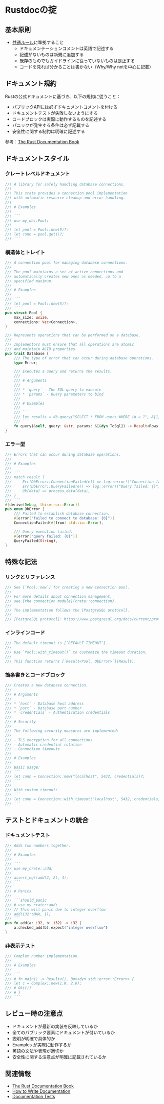 # Rustdocの掟

## 基本原則

- [共通ルール](../doc_comment.md)に準拠すること
  - ドキュメンテーションコメントは英語で記述する
  - 記述がないものは新規に追加する
  - 既存のものでもガイドラインに従っていないものは是正する
  - コードを見れば分かることは書かない（Why/Why notを中心に記載）

## ドキュメント規約

Rustの公式ドキュメントに基づき、以下の規約に従うこと：

- パブリックAPIには必ずドキュメントコメントを付ける
- ドキュメントテストが失敗しないようにする
- コードブロックは実際に動作するものを記述する
- パニックが発生する条件は必ず記載する
- 安全性に関する制約は明確に記述する

参考：[The Rust Documentation Book](https://doc.rust-lang.org/rustdoc/how-to-write-documentation.html)

## ドキュメントスタイル

### クレートレベルドキュメント

```rust
//! A library for safely handling database connections.
//!
//! This crate provides a connection pool implementation
//! with automatic resource cleanup and error handling.
//! 
//! # Examples
//! 
//! ```
//! use my_db::Pool;
//! 
//! let pool = Pool::new(5)?;
//! let conn = pool.get()?;
//! ```

```

### 構造体とトレイト

```rust
/// A connection pool for managing database connections.
///
/// The pool maintains a set of active connections and
/// automatically creates new ones as needed, up to a
/// specified maximum.
///
/// # Examples
///
/// ```
/// let pool = Pool::new(5)?;
/// ```
pub struct Pool {
    max_size: usize,
    connections: Vec<Connection>,
}

/// Represents operations that can be performed on a database.
///
/// Implementors must ensure that all operations are atomic
/// and maintain ACID properties.
pub trait Database {
    /// The type of error that can occur during database operations.
    type Error;

    /// Executes a query and returns the results.
    ///
    /// # Arguments
    ///
    /// * `query` - The SQL query to execute
    /// * `params` - Query parameters to bind
    ///
    /// # Examples
    ///
    /// ```
    /// let results = db.query("SELECT * FROM users WHERE id = ?", &[1])?;
    /// ```
    fn query(&self, query: &str, params: &[&dyn ToSql]) -> Result<Rows, Self::Error>;
}
```

### エラー型

```rust
/// Errors that can occur during database operations.
///
/// # Examples
///
/// ```
/// match result {
///     Err(DbError::ConnectionFailed(e)) => log::error!("Connection failed: {}", e),
///     Err(DbError::QueryFailed(e)) => log::error!("Query failed: {}", e),
///     Ok(data) => process_data(data),
/// }
/// ```
#[derive(Debug, thiserror::Error)]
pub enum DbError {
    /// Failed to establish database connection.
    #[error("failed to connect to database: {0}")]
    ConnectionFailed(#[from] std::io::Error),

    /// Query execution failed.
    #[error("query failed: {0}")]
    QueryFailed(String),
}
```

## 特殊な記法

### リンクとリファレンス

```rust
/// See [`Pool::new`] for creating a new connection pool.
/// 
/// For more details about connection management,
/// see [the connection module](crate::connection).
///
/// The implementation follows the [PostgreSQL protocol].
///
/// [PostgreSQL protocol]: https://www.postgresql.org/docs/current/protocol.html
```

### インラインコード

```rust
/// The default timeout is [`DEFAULT_TIMEOUT`].
///
/// Use `Pool::with_timeout()` to customize the timeout duration.
/// 
/// This function returns [`Result<Pool, DbError>`](Result).
```

### 箇条書きとコードブロック

```rust
/// Creates a new database connection.
///
/// # Arguments
///
/// * `host` - Database host address
/// * `port` - Database port number
/// * `credentials` - Authentication credentials
///
/// # Security
///
/// The following security measures are implemented:
///
/// - TLS encryption for all connections
/// - Automatic credential rotation
/// - Connection timeouts
///
/// # Examples
///
/// Basic usage:
/// ```
/// let conn = Connection::new("localhost", 5432, credentials)?;
/// ```
///
/// With custom timeout:
/// ```
/// let conn = Connection::with_timeout("localhost", 5432, credentials, Duration::from_secs(30))?;
/// ```
```

## テストとドキュメントの統合

### ドキュメントテスト

```rust
/// Adds two numbers together.
///
/// # Examples
///
/// ```
/// use my_crate::add;
///
/// assert_eq!(add(2, 2), 4);
/// ```
///
/// # Panics
///
/// ```should_panic
/// # use my_crate::add;
/// // This will panic due to integer overflow
/// add(i32::MAX, 1);
/// ```
pub fn add(a: i32, b: i32) -> i32 {
    a.checked_add(b).expect("integer overflow")
}
```

### 非表示テスト

```rust
/// Complex number implementation.
///
/// # Examples
///
/// ```
/// # fn main() -> Result<(), Box<dyn std::error::Error>> {
/// let c = Complex::new(1.0, 2.0);
/// # Ok(())
/// # }
/// ```
```

## レビュー時の注意点

- ドキュメントが最新の実装を反映しているか
- 全てのパブリック要素にドキュメントが付いているか
- 説明が明確で具体的か
- Examples が実際に動作するか
- 英語の文法や表現が適切か
- 安全性に関する注意点が明確に記載されているか

## 関連情報

- [The Rust Documentation Book](https://doc.rust-lang.org/rustdoc/what-is-rustdoc.html)
- [How to Write Documentation](https://doc.rust-lang.org/rustdoc/how-to-write-documentation.html)
- [Documentation Tests](https://doc.rust-lang.org/rustdoc/documentation-tests.html)
